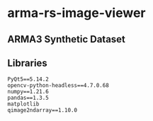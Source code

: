 # arma-rs-image-viewer

## ARMA3 Synthetic Dataset

## Libraries
```
PyQt5==5.14.2
opencv-python-headless==4.7.0.68
numpy==1.21.6
pandas==1.3.5
matplotlib
qimage2ndarray==1.10.0
```
